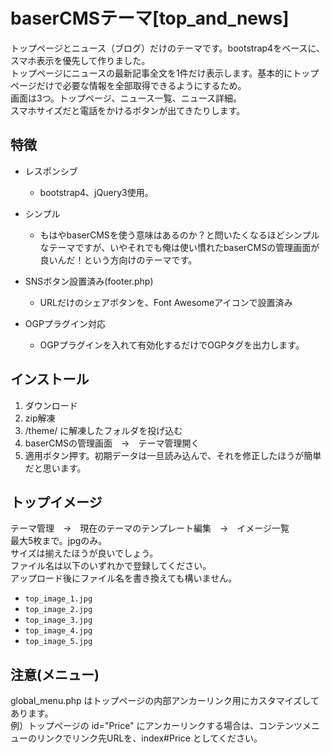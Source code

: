 # baserCMSテーマ[top_and_news]

トップページとニュース（ブログ）だけのテーマです。bootstrap4をベースに、スマホ表示を優先して作りました。  
トップページにニュースの最新記事全文を1件だけ表示します。基本的にトップページだけで必要な情報を全部取得できるようにするため。  
画面は3つ。トップページ、ニュース一覧、ニュース詳細。  
スマホサイズだと電話をかけるボタンが出てきたりします。  


## 特徴

- レスポンシブ
	- bootstrap4、jQuery3使用。  

- シンプル
	- もはやbaserCMSを使う意味はあるのか？と問いたくなるほどシンプルなテーマですが、いやそれでも俺は使い慣れたbaserCMSの管理画面が良いんだ！という方向けのテーマです。  

- SNSボタン設置済み(footer.php)
	- URLだけのシェアボタンを、Font Awesomeアイコンで設置済み

- OGPプラグイン対応
	- OGPプラグインを入れて有効化するだけでOGPタグを出力します。
	
	
## インストール

1. ダウンロード
2. zip解凍
3. /theme/ に解凍したフォルダを投げ込む
4. baserCMSの管理画面　→　テーマ管理開く
5. 適用ボタン押す。初期データは一旦読み込んで、それを修正したほうが簡単だと思います。


## トップイメージ
テーマ管理　→　現在のテーマのテンプレート編集　→　イメージ一覧  
最大5枚まで。jpgのみ。  
サイズは揃えたほうが良いでしょう。  
ファイル名は以下のいずれかで登録してください。  
アップロード後にファイル名を書き換えても構いません。  
  
- `top_image_1.jpg`
- `top_image_2.jpg`
- `top_image_3.jpg`
- `top_image_4.jpg`
- `top_image_5.jpg`


## 注意(メニュー)

global_menu.php はトップページの内部アンカーリンク用にカスタマイズしてあります。  
例）トップページの id="Price" にアンカーリンクする場合は、コンテンツメニューのリンクでリンク先URLを、index#Price としてください。

